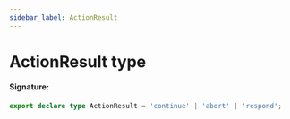 ```yaml
---
sidebar_label: ActionResult
---
```


# ActionResult type

#### Signature:

```typescript
export declare type ActionResult = 'continue' | 'abort' | 'respond';
```
